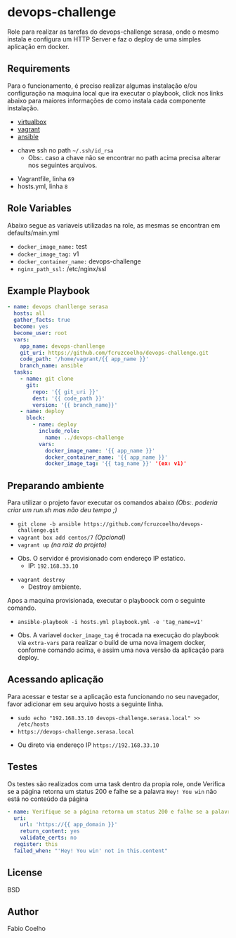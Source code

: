 devops-challenge
===============

Role para  realizar as tarefas do devops-challenge serasa, onde o mesmo instala e configura um HTTP Server e faz o deploy de uma simples aplicação em docker.

Requirements
------------

Para o funcionamento, é preciso realizar algumas instalação e/ou configuração na maquina local que ira executar o playbook, click nos links abaixo para maiores informações de como instala cada componente instalação.
 - [virtualbox](https://www.virtualbox.org/wiki/Downloads)
 - [vagrant](https://www.vagrantup.com/intro/getting-started/install.html)
 - [ansible](https://docs.ansible.com/ansible/latest/installation_guide/intro_installation.html)
 + chave ssh no path `~/.ssh/id_rsa` 
    - Obs:. caso a chave não se encontrar no path acima precisa alterar nos seguintes arquivos.
  - Vagrantfile, linha `69`
  - hosts.yml, linha `8`

Role Variables
--------------

Abaixo segue as variaveis utilizadas na role, as mesmas se encontran em defaults/main.yml

- `docker_image_name:` test
- `docker_image_tag:` v1
- `docker_container_name:` devops-challenge
- `nginx_path_ssl:` /etc/nginx/ssl

Example Playbook
----------------
```yml
- name: devops chanllenge serasa
  hosts: all
  gather_facts: true
  become: yes
  become_user: root
  vars:
    app_name: devops-chanllenge
    git_uri: https://github.com/fcruzcoelho/devops-challenge.git
    code_path: '/home/vagrant/{{ app_name }}'
    branch_name: ansible
  tasks:
    - name: git clone
      git:
        repo: '{{ git_uri }}'
        dest: '{{ code_path }}'
        version: '{{ branch_name}}'
    - name: deploy
      block:
        - name: deploy
          include_role:
            name: ../devops-challenge
          vars:
            docker_image_name: '{{ app_name }}'
            docker_container_name: '{{ app_name }}'
            docker_image_tag: '{{ tag_name }}' '(ex: v1)'
   ```

Preparando ambiente
--------------
Para utilizar o projeto favor executar os comandos abaixo *(Obs:. poderia criar um run.sh mas não deu tempo ;)*
- `git clone -b ansible https://github.com/fcruzcoelho/devops-challenge.git`
- `vagrant box add centos/7` *(Opcional)*
- `vagrant up` *(na raiz do projeto)*
+ Obs. O servidor é provisionado com endereço IP estatico. 
  - IP: `192.168.33.10`
- `vagrant destroy`
  - Destroy ambiente.

Apos a maquina provisionada, executar o playboock com o seguinte comando.
  - `ansible-playbook -i hosts.yml playbook.yml -e 'tag_name=v1'`  
  + Obs. A variavel `docker_image_tag` é trocada na execução do playbook via `extra-vars` para realizar o build de uma nova imagem docker, conforme comando acima, e assim uma nova versão da aplicação para deploy.

Acessando aplicação
--------------
Para acessar e testar se a aplicação esta funcionando no seu navegador, favor adicionar em seu arquivo hosts a seguinte linha.
- `sudo echo "192.168.33.10 devops-challenge.serasa.local" >> /etc/hosts`
- `https://devops-challenge.serasa.local`
+ Ou direto via endereço IP `https://192.168.33.10`

Testes
--------------

Os testes são realizados com uma task dentro da propia role, onde Verifica se a página retorna um status 200 e falhe se a palavra `Hey! You win` não está no conteúdo da página

```yml
- name: Verifique se a página retorna um status 200 e falhe se a palavra Hey! You win não está no conteúdo da página
  uri:
    url: 'https://{{ app_domain }}'
    return_content: yes
    validate_certs: no
  register: this
  failed_when: "'Hey! You win' not in this.content"
```

License
-------

BSD

Author
------

Fabio Coelho
